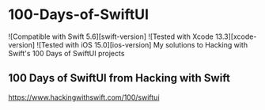 # 100-Days-of-SwiftUI
![Compatible with Swift 5.6][swift-version]
![Tested with Xcode 13.3][xcode-version]
![Tested with iOS 15.0][ios-version]
My solutions to Hacking with Swift's 100 Days of SwiftUI projects

## 100 Days of SwiftUI from Hacking with Swift
https://www.hackingwithswift.com/100/swiftui
